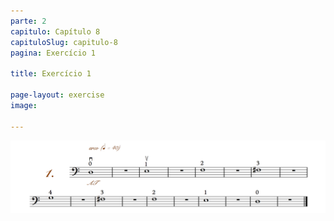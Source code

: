 ```yaml
---
parte: 2
capitulo: Capítulo 8
capituloSlug: capitulo-8
pagina: Exercício 1

title: Exercício 1

page-layout: exercise
image:

---
```


<img src="/assets/graphics/content/2_1_3_1.png"/>

